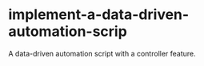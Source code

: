 # implement-a-data-driven-automation-scrip
A data-driven automation script with a controller feature.
